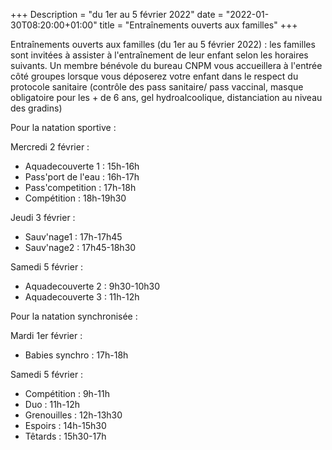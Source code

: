 +++
Description = "du 1er au 5 février 2022"
date = "2022-01-30T08:20:00+01:00"
title = "Entraînements ouverts aux familles"
+++

Entraînements ouverts aux familles (du 1er au 5 février 2022) : les familles sont
invitées à assister à l'entraînement de leur enfant selon les horaires suivants.
Un membre bénévole du bureau CNPM vous accueillera à l'entrée côté groupes
lorsque vous déposerez votre enfant dans le respect du protocole sanitaire
(contrôle des pass sanitaire/ pass vaccinal, masque obligatoire pour les + de
6 ans, gel hydroalcoolique, distanciation au niveau des gradins)

Pour la natation sportive :

Mercredi 2 février :
* Aquadecouverte 1 : 15h-16h
* Pass'port de l'eau : 16h-17h
* Pass'competition : 17h-18h
* Compétition : 18h-19h30

Jeudi 3 février :
* Sauv'nage1 : 17h-17h45
* Sauv'nage2 : 17h45-18h30

Samedi 5 février :
* Aquadecouverte 2 : 9h30-10h30
* Aquadecouverte 3 : 11h-12h

Pour la natation synchronisée :

Mardi 1er février :
* Babies synchro : 17h-18h

Samedi 5 février :
* Compétition : 9h-11h
* Duo : 11h-12h
* Grenouilles : 12h-13h30
* Espoirs : 14h-15h30
* Têtards : 15h30-17h

